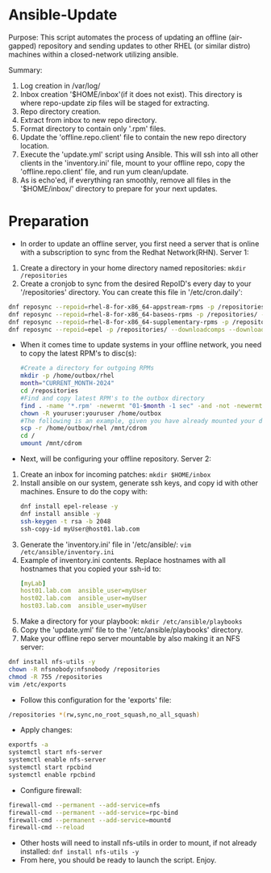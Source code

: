 # Ansible-Update
Purpose: This script automates the process of updating an offline (air-gapped) repository and sending updates to other RHEL (or similar distro) machines within a closed-network utilizing ansible.

Summary:
1. Log creation in /var/log/
2. Inbox creation '$HOME/inbox'(if it does not exist). This directory is where repo-update zip files will be staged for extracting.
3. Repo directory creation.
4. Extract from inbox to new repo directory.
5. Format directory to contain only '.rpm' files.
6. Update the 'offline.repo.client' file to contain the new repo directory location.
7. Execute the 'update.yml' script using Ansible. This will ssh into all other clients in the 'inventory.ini' file, mount to your offline repo, copy the 'offline.repo.client' file, and run yum clean/update.
8. As is echo'ed, if everything ran smoothly, remove all files in the '$HOME/inbox/' directory to prepare for your next updates.

# Preparation
- In order to update an offline server, you first need a server that is online with a subscription to sync from the Redhat Network(RHN). Server 1:
1. Create a directory in your home directory named repositories: `mkdir /repositories`
2. Create a cronjob to sync from the desired RepoID's every day to your '/repositories' directory. You can create this file in '/etc/cron.daily':
```bash
dnf reposync --repoid=rhel-8-for-x86_64-appstream-rpms -p /repositories/ --downloadcomps --download-metadata
dnf reposync --repoid=rhel-8-for-x86_64-baseos-rpms -p /repositories/ --downloadcomps --download-metadata
dnf reposync --repoid=rhel-8-for-x86_64-supplementary-rpms -p /repositories/ --downloadcomps --download-metadata
dnf reposync --repoid=epel -p /repositories/ --downloadcomps --download-metadata
```
- When it comes time to update systems in your offline network, you need to copy the latest RPM's to disc(s):
     ```bash
     #Create a directory for outgoing RPMs
     mkdir -p /home/outbox/rhel
     month="CURRENT_MONTH-2024"
     cd /repositories
     #Find and copy latest RPM's to the outbox directory
     find . -name '*.rpm' -newermt "01-$month -1 sec" -and -not -newermt "01-$month +1 month -1 sec" -exec cp -p {} /home/outbox/rhel \;
     chown -R youruser:youruser /home/outbox
     #The following is an example, given you have already mounted your disc.
     scp -r /home/outbox/rhel /mnt/cdrom
     cd /
     umount /mnt/cdrom
     ```
- Next, will be configuring your offline repository. Server 2:
1. Create an inbox for incoming patches: `mkdir $HOME/inbox`
2. Install ansible on our system, generate ssh keys, and copy id with other machines. Ensure to do the copy with:
   ```bash
   dnf install epel-release -y
   dnf install ansible -y
   ssh-keygen -t rsa -b 2048
   ssh-copy-id myUser@host01.lab.com
   ```
3. Generate the 'inventory.ini' file in '/etc/ansible/:
   `vim /etc/ansible/inventory.ini`
4. Example of inventory.ini contents. Replace hostnames with all hostnames that you copied your ssh-id to:
   ```yaml
   [myLab]
   host01.lab.com  ansible_user=myUser
   host02.lab.com  ansible_user=myUser
   host03.lab.com  ansible_user=myUser
   ```
5. Make a directory for your playbook: `mkdir /etc/ansible/playbooks`
6. Copy the 'update.yml' file to the '/etc/ansible/playbooks' directory.
7. Make your offline repo server mountable by also making it an NFS server:
```bash
dnf install nfs-utils -y
chown -R nfsnobody:nfsnobody /repositories
chmod -R 755 /repositories
vim /etc/exports
```
- Follow this configuration for the 'exports' file:
```bash
/repositories *(rw,sync,no_root_squash,no_all_squash)
```
- Apply changes:
```bash
exportfs -a
systemctl start nfs-server
systemctl enable nfs-server
systemctl start rpcbind
systemctl enable rpcbind
```
- Configure firewall:
```bash
firewall-cmd --permanent --add-service=nfs
firewall-cmd --permanent --add-service=rpc-bind
firewall-cmd --permanent --add-service=mountd
firewall-cmd --reload
```
- Other hosts will need to install nfs-utils in order to mount, if not already installed: `dnf install nfs-utils -y`
- From here, you should be ready to launch the script. Enjoy.
    
